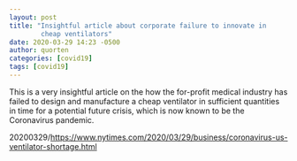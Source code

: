```yaml
---
layout: post
title: "Insightful article about corporate failure to innovate in
        cheap ventilators"
date: 2020-03-29 14:23 -0500
author: quorten
categories: [covid19]
tags: [covid19]
---
```


This is a very insightful article on the how the for-profit medical
industry has failed to design and manufacture a cheap ventilator in
sufficient quantities in time for a potential future crisis, which is
now known to be the Coronavirus pandemic.

20200329/https://www.nytimes.com/2020/03/29/business/coronavirus-us-ventilator-shortage.html
